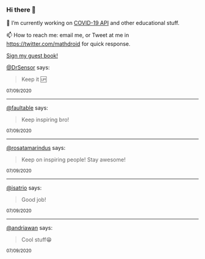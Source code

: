 ### Hi there 👋

🔭 I’m currently working on [COVID-19 API](https://github.com/covid-19-api) and other educational stuff.

📫 How to reach me: email me, or Tweet at me in https://twitter.com/mathdroid for quick response.

<!--
**mathdroid/mathdroid** is a ✨ _special_ ✨ repository because its `README.md` (this file) appears on your GitHub profile.

Here are some ideas to get you started:

- 🔭 I’m currently working on ...
- 🌱 I’m currently learning ...
- 👯 I’m looking to collaborate on ...
- 🤔 I’m looking for help with ...
- 💬 Ask me about ...
- 📫 How to reach me: ...
- 😄 Pronouns: ...
- ⚡ Fun fact: ...
-->

[Sign my guest book!](https://mathdroid.now.sh)

<!--START_SECTION:guestbook-->
[@DrSensor](https://github.com/DrSensor) says:

> Keep it 🆙

<sup>07/09/2020</sup>


---

[@faultable](https://github.com/faultable) says:

> Keep inspiring bro!

<sup>07/09/2020</sup>


---

[@rosatamarindus](https://github.com/rosatamarindus) says:

> Keep on inspiring people! Stay awesome!

<sup>07/09/2020</sup>


---

[@isatrio](https://github.com/isatrio) says:

> Good job!

<sup>07/09/2020</sup>


---

[@andriawan](https://github.com/andriawan) says:

> Cool stuff😁

<sup>07/09/2020</sup>

<!--END_SECTION:guestbook-->
<!--GUESTBOOK_LIST [{"name":"DrSensor","message":"Keep it 🆙","date":"07/09/2020"},{"name":"faultable","message":"Keep inspiring bro!","date":"07/09/2020"},{"name":"rosatamarindus","message":"Keep on inspiring people! Stay awesome!","date":"07/09/2020"},{"name":"isatrio","message":"Good job!","date":"07/09/2020"},{"name":"andriawan","message":"Cool stuff😁","date":"07/09/2020"}]-->
